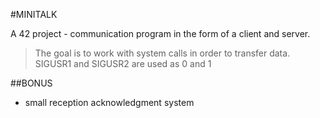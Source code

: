  #MINITALK
 
 A 42 project -  communication program in the form of a client and server.
 > The goal is to work with system calls in order to transfer data.
 > SIGUSR1 and SIGUSR2 are used as 0 and 1

##BONUS
- small reception acknowledgment system 
